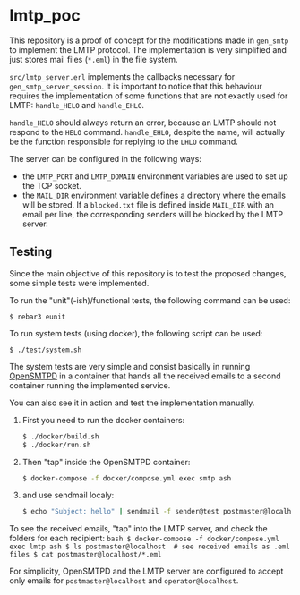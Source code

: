 lmtp_poc
========

This repository is a proof of concept for the modifications made in `gen_smtp`
to implement the LMTP protocol. The implementation is very simplified and just
stores mail files (`*.eml`) in the file system.

`src/lmtp_server.erl` implements the callbacks necessary for
`gen_smtp_server_session`. It is important to notice that this behaviour
requires the implementation of some functions that are not exactly used for
LMTP: `handle_HELO` and `handle_EHLO`.

`handle_HELO` should always return an error, because an LMTP should not respond
to the `HELO` command. `handle_EHLO`, despite the name, will actually be the
function responsible for replying to the `LHLO` command.

The server can be configured in the following ways:

- the `LMTP_PORT` and `LMTP_DOMAIN` environment variables are used to set up
  the TCP socket.
- the `MAIL_DIR` environment variable defines a directory where the emails will
  be stored. If a `blocked.txt` file is defined inside `MAIL_DIR` with an email
  per line, the corresponding senders will be blocked by the LMTP server.


Testing
-------

Since the main objective of this repository is to test the proposed changes,
some simple tests were implemented.

To run the "unit"(-ish)/functional tests, the following command can be used:

    $ rebar3 eunit

To run system tests (using docker), the following script can be used:

    $ ./test/system.sh

The system tests are very simple and consist basically in running
[OpenSMTPD](https://www.opensmtpd.org/)
in a container that hands all the received emails to a second container
running the implemented service.

You can also see it in action and test the implementation manually.

1. First you need to run the docker containers:
    ```bash
    $ ./docker/build.sh
    $ ./docker/run.sh
    ```
2. Then "tap" inside the OpenSMTPD container:
    ```bash
    $ docker-compose -f docker/compose.yml exec smtp ash
    ```
3. and use sendmail localy:
    ```bash
    $ echo "Subject: hello" | sendmail -f sender@test postmaster@localhost
    ```

To see the received emails, "tap" into the LMTP server, and check the folders
for each recipient:
    ```bash
    $ docker-compose -f docker/compose.yml exec lmtp ash
    $ ls postmaster@localhost  # see received emails as .eml files
    $ cat postmaster@localhost/*.eml
    ```

For simplicity, OpenSMTPD and the LMTP server are configured to accept only
emails for `postmaster@localhost` and `operator@localhost`.
